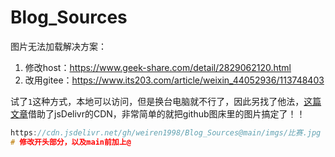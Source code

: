 # Blog_Sources
图片无法加载解决方案：
1. 修改host：https://www.geek-share.com/detail/2829062120.html
2. 改用gitee：https://www.its203.com/article/weixin_44052936/113748403

试了`1`这种方式，本地可以访问，但是换台电脑就不行了，因此另找了他法，[这篇文章](https://mianao.info/2020/05/03/%E5%A6%82%E4%BD%95%E8%A7%A3%E5%86%B3GitHub%E4%BD%9C%E5%9B%BE%E5%BA%8A%E5%9B%BD%E5%86%85%E6%97%A0%E6%B3%95%E6%98%BE%E7%A4%BA%E7%9A%84%E9%97%AE%E9%A2%98)借助了jsDelivr的CDN，非常简单的就把github图床里的图片搞定了！！
~~~c
https://cdn.jsdelivr.net/gh/weiren1998/Blog_Sources@main/imgs/比赛.jpg
# 修改开头部分，以及main前加上@
~~~
